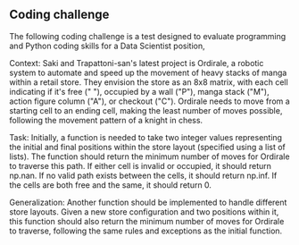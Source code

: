 ## Coding challenge

The following coding challenge is a test designed to evaluate programming and Python coding skills for a Data Scientist position,

Context: Saki and Trapattoni-san's latest project is Ordirale, a robotic system to automate and speed up the movement of heavy stacks of manga within a retail store. They envision the store as an 8x8 matrix, with each cell indicating if it's free (" "), occupied by a wall ("P"), manga stack ("M"), action figure column ("A"), or checkout ("C"). Ordirale needs to move from a starting cell to an ending cell, making the least number of moves possible, following the movement pattern of a knight in chess.

Task: Initially, a function is needed to take two integer values representing the initial and final positions within the store layout (specified using a list of lists). The function should return the minimum number of moves for Ordirale to traverse this path. If either cell is invalid or occupied, it should return np.nan. If no valid path exists between the cells, it should return np.inf. If the cells are both free and the same, it should return 0.

Generalization: Another function should be implemented to handle different store layouts. Given a new store configuration and two positions within it, this function should also return the minimum number of moves for Ordirale to traverse, following the same rules and exceptions as the initial function.
